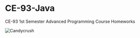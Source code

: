 CE-93-Java
==========
CE-93 1st Semester Advanced Programming Course Homeworks

![Candycrush](https://cloud.githubusercontent.com/assets/6235952/18198150/47b51cdc-7110-11e6-8c12-f326f49871be.png)
